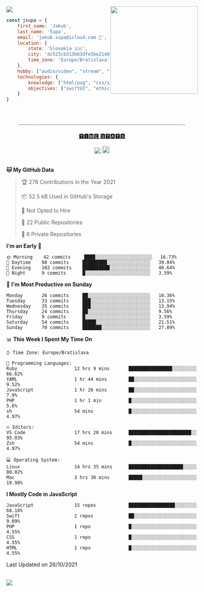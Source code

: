 
<img src="https://creepy-corp.eu/pika-bg.png">
<img align='right' src="https://creepy-corp.eu/pika.gif" width="230">
<br>

```js
const jsupa = {
    first_name: 'Jakub',
    last_name: 'Šupa',
    email: 'jakub.supa@icloud.com 📧',
    location: {
        state: 'Slovakia 🇸🇰',
        city: 'dc523cb313b63dfe5be2140b0c05b3bc',
        time_zone: 'Europe/Bratislava'
    },
    hobby: ["audio/video", "stream", "3D modelling/printing", "crypto (XRP 🤍)", "IoT/DIY", "tech"],
    technologies: {
        knowledge: ["html/pug", "css/scss", "javascript/jquery", "vue/react", "nodejs", "ruby on rails", "php", "pgsql/mysql"],
        objectives: ["swiftUI", "ethical hacking", "boost all knowledge to master class"]
    }
}

  ```

<br>
<p align="center">
.............................................................................................................
<br><br>
<a href="https://wakatime.com/@jsupa">🆃🅸🅼🅴 🆂🆃🅰🆃🆂</a>
<br><br>
<img src="https://visitor-badge.laobi.icu/badge?page_id=jsupa.jsupa">
<a href='https://ko-fi.com/Y8Y246Y0V' target='_blank'>
    <img src="https://img.shields.io/badge/buy%20me%20a%20coffee-donate-yellow.svg" alt="Buy Me A Coffee donate button" height="20px"/>
</a>
<br><br>

<!--START_SECTION:waka-->
**🐱 My GitHub Data** 

> 🏆 276 Contributions in the Year 2021
 > 
> 📦 52.5 kB Used in GitHub's Storage 
 > 
> 🚫 Not Opted to Hire
 > 
> 📜 22 Public Repositories 
 > 
> 🔑 6 Private Repositories  
 > 
**I'm an Early 🐤** 

```text
🌞 Morning    42 commits     ████░░░░░░░░░░░░░░░░░░░░░   16.73% 
🌆 Daytime    98 commits     █████████░░░░░░░░░░░░░░░░   39.04% 
🌃 Evening    102 commits    ██████████░░░░░░░░░░░░░░░   40.64% 
🌙 Night      9 commits      █░░░░░░░░░░░░░░░░░░░░░░░░   3.59%

```
📅 **I'm Most Productive on Sunday** 

```text
Monday       26 commits     ██░░░░░░░░░░░░░░░░░░░░░░░   10.36% 
Tuesday      33 commits     ███░░░░░░░░░░░░░░░░░░░░░░   13.15% 
Wednesday    35 commits     ███░░░░░░░░░░░░░░░░░░░░░░   13.94% 
Thursday     24 commits     ██░░░░░░░░░░░░░░░░░░░░░░░   9.56% 
Friday       9 commits      █░░░░░░░░░░░░░░░░░░░░░░░░   3.59% 
Saturday     54 commits     █████░░░░░░░░░░░░░░░░░░░░   21.51% 
Sunday       70 commits     ███████░░░░░░░░░░░░░░░░░░   27.89%

```


📊 **This Week I Spent My Time On** 

```text
⌚︎ Time Zone: Europe/Bratislava

💬 Programming Languages: 
Ruby                     12 hrs 9 mins       ████████████████░░░░░░░░░   66.62% 
YAML                     1 hr 44 mins        ██░░░░░░░░░░░░░░░░░░░░░░░   9.52% 
JavaScript               1 hr 26 mins        ██░░░░░░░░░░░░░░░░░░░░░░░   7.9% 
PHP                      1 hr 1 min          █░░░░░░░░░░░░░░░░░░░░░░░░   5.6% 
sh                       54 mins             █░░░░░░░░░░░░░░░░░░░░░░░░   4.97%

🔥 Editors: 
VS Code                  17 hrs 20 mins      ███████████████████████░░   95.03% 
Zsh                      54 mins             █░░░░░░░░░░░░░░░░░░░░░░░░   4.97%

💻 Operating System: 
Linux                    14 hrs 35 mins      ████████████████████░░░░░   80.02% 
Mac                      3 hrs 38 mins       █████░░░░░░░░░░░░░░░░░░░░   19.98%

```

**I Mostly Code in JavaScript** 

```text
JavaScript               15 repos            █████████████████░░░░░░░░   68.18% 
Swift                    2 repos             ██░░░░░░░░░░░░░░░░░░░░░░░   9.09% 
PHP                      1 repo              █░░░░░░░░░░░░░░░░░░░░░░░░   4.55% 
CSS                      1 repo              █░░░░░░░░░░░░░░░░░░░░░░░░   4.55% 
HTML                     1 repo              █░░░░░░░░░░░░░░░░░░░░░░░░   4.55%

```



 Last Updated on 26/10/2021
<!--END_SECTION:waka-->

</p><br>
<img src="https://creepy-corp.eu/pika-bg-bottom.png">
